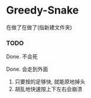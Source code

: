 # Greedy-Snake

在做了在做了(指新建文件夹)

### TODO

Done. 不会死 

Done. 会走到外面

1. 只要按的足够快, 就能原地掉头
2. 胡乱地快速按上下左右会崩溃